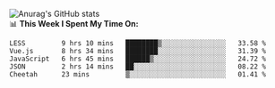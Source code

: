 
![Anurag's GitHub stats](https://github-readme-stats.vercel.app/api?username=supergczh&show_icons=true&theme=radical)
<br />
📊 **This Week I Spent My Time On:**

<!--START_SECTION:waka-->
```text
LESS         9 hrs 10 mins   ████████▒░░░░░░░░░░░░░░░░   33.58 % 
Vue.js       8 hrs 34 mins   ████████░░░░░░░░░░░░░░░░░   31.39 % 
JavaScript   6 hrs 45 mins   ██████▒░░░░░░░░░░░░░░░░░░   24.72 % 
JSON         2 hrs 14 mins   ██░░░░░░░░░░░░░░░░░░░░░░░   08.22 % 
Cheetah      23 mins         ▒░░░░░░░░░░░░░░░░░░░░░░░░   01.41 % 
```
<!--END_SECTION:waka-->
